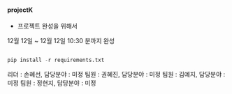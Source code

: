 #### projectK

* 프로젝트 완성을 위해서

12월 12일 ~ 12월 12일 10:30 분까지 완성

```python

pip install -r requirements.txt

```

리더 : 손혜선, 담당분야 : 미정
팀원 : 권혜진, 담당분야 : 미정
팀원 : 김예지, 담당분야 : 미정
팀원 : 정현지, 담당분야 : 미정